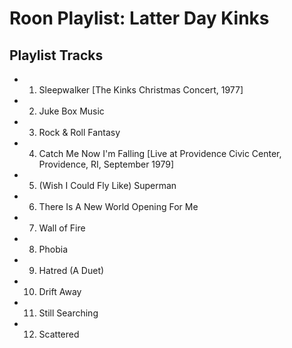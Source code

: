 # Roon Playlist: Latter Day Kinks

## Playlist Tracks


- 1. Sleepwalker [The Kinks Christmas Concert, 1977]
- 2. Juke Box Music
- 3. Rock & Roll Fantasy
- 4. Catch Me Now I'm Falling [Live at Providence Civic Center, Providence, RI, September 1979]
- 5. (Wish I Could Fly Like) Superman
- 6. There Is A New World Opening For Me
- 7. Wall of Fire
- 8. Phobia
- 9. Hatred (A Duet)
- 10. Drift Away
- 11. Still Searching
- 12. Scattered


